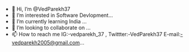 - 👋 Hi, I’m @VedParekh37
- 👀 I’m interested in Software Devlopment...
- 🌱 I’m currently learning India ...
- 💞️ I’m looking to collaborate on ...
- 📫 How to reach me IG:-vedparekh_37 , 
                     Twittter:-VedParekh37
                     E-mail:-vedparekh2005@gmail.com...

<!---
VedParekh37/VedParekh37 is a ✨ special ✨ repository because its `README.md` (this file) appears on your GitHub profile.
You can click the Preview link to take a look at your changes.
--->
